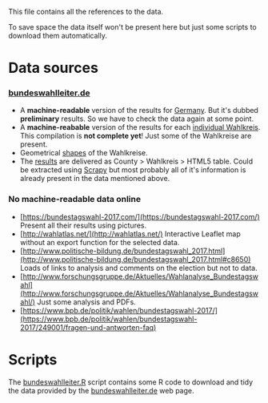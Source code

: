 This file contains all the references to the data. 

To save space the data itself won't be present here but just some scripts to download them automatically.

# Data sources
### [bundeswahlleiter.de](https://www.bundeswahlleiter.de/bundestagswahlen/2017.html)
- A **machine-readable** version of the results for [Germany](https://www.bundeswahlleiter.de/dam/jcr/72f186bb-aa56-47d3-b24c-6a46f5de22d0/btw17_kerg.csv). But it's dubbed **preliminary** results. So we have to check the data again at some point.
- A **machine-reabable** version of the results for each [individual Wahlkreis](https://www.bundeswahlleiter.de/dam/jcr/ce2d2b6a-f211-4355-8eea-355c98cd4e47/btw_kerg.zip). This compilation is **not complete yet**! Just some of the Wahlkreise are present.
- Geometrical [shapes](https://www.bundeswahlleiter.de/bundestagswahlen/2017/wahlkreiseinteilung/downloads.html) of the Wahlkreise.
- The [results](https://www.bundeswahlleiter.de/bundestagswahlen/2017/ergebnisse.html) are delivered as County > Wahlkreis > HTML5 table. Could be extracted using [Scrapy](https://scrapy.org/) but most probably all of it's information is already present in the data mentioned above.


### No machine-readable data online
- [https://bundestagswahl-2017.com/](https://bundestagswahl-2017.com/)
  Present all their results using pictures.
- [http://wahlatlas.net/](http://wahlatlas.net/)
  Interactive Leaflet map without an export function for the selected data.
- [http://www.politische-bildung.de/bundestagswahl_2017.html](http://www.politische-bildung.de/bundestagswahl_2017.html#c8650)
  Loads of links to analysis and comments on the election but not to data.
- [http://www.forschungsgruppe.de/Aktuelles/Wahlanalyse_Bundestagswahl](http://www.forschungsgruppe.de/Aktuelles/Wahlanalyse_Bundestagswahl/)
  Just some analysis and PDFs.
- [https://www.bpb.de/politik/wahlen/bundestagswahl-2017/](https://www.bpb.de/politik/wahlen/bundestagswahl-2017/249001/fragen-und-antworten-faq)

# Scripts

The [bundeswahlleiter.R](data/bundeswahlleiter.R) script contains some R code to download and tidy the data provided by the [bundeswahlleiter.de](https://www.bundeswahlleiter.de/bundestagswahlen/2017.html) web page.
